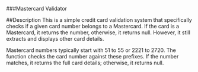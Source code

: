 ###Mastercard Validator

##Description
This is a simple credit card validation system that specifically checks if a given card number belongs to a Mastercard.
If the card is a Mastercard, it returns the number, otherwise, it returns null.
However, it still extracts and displays other card details.

Mastercard numbers typically start with 51 to 55 or 2221 to 2720.
The function checks the card number against these prefixes.
If the number matches, it returns the full card details; otherwise, it returns null.
